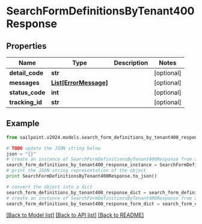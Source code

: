 # SearchFormDefinitionsByTenant400Response


## Properties

Name | Type | Description | Notes
------------ | ------------- | ------------- | -------------
**detail_code** | **str** |  | [optional] 
**messages** | [**List[ErrorMessage]**](ErrorMessage.md) |  | [optional] 
**status_code** | **int** |  | [optional] 
**tracking_id** | **str** |  | [optional] 

## Example

```python
from sailpoint.v2024.models.search_form_definitions_by_tenant400_response import SearchFormDefinitionsByTenant400Response

# TODO update the JSON string below
json = "{}"
# create an instance of SearchFormDefinitionsByTenant400Response from a JSON string
search_form_definitions_by_tenant400_response_instance = SearchFormDefinitionsByTenant400Response.from_json(json)
# print the JSON string representation of the object
print SearchFormDefinitionsByTenant400Response.to_json()

# convert the object into a dict
search_form_definitions_by_tenant400_response_dict = search_form_definitions_by_tenant400_response_instance.to_dict()
# create an instance of SearchFormDefinitionsByTenant400Response from a dict
search_form_definitions_by_tenant400_response_form_dict = search_form_definitions_by_tenant400_response.from_dict(search_form_definitions_by_tenant400_response_dict)
```
[[Back to Model list]](../README.md#documentation-for-models) [[Back to API list]](../README.md#documentation-for-api-endpoints) [[Back to README]](../README.md)


